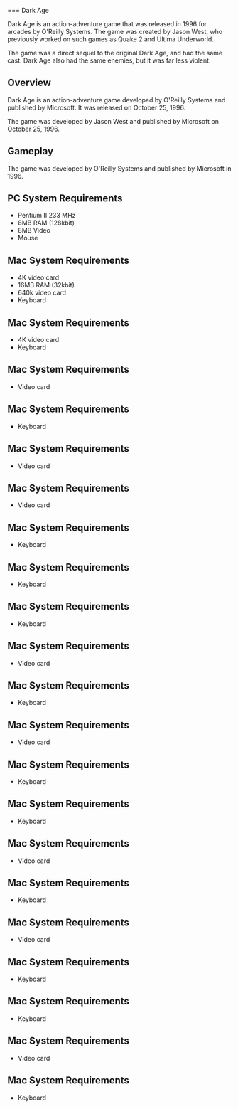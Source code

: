 
===
Dark Age

Dark Age is an action-adventure game that was released in 1996 for arcades by O'Reilly Systems. The game was created by Jason West, who previously worked on such games as Quake 2 and Ultima Underworld.

The game was a direct sequel to the original Dark Age, and had the same cast. Dark Age also had the same enemies, but it was far less violent.

## Overview

Dark Age is an action-adventure game developed by O'Reilly Systems and published by Microsoft. It was released on October 25, 1996.

The game was developed by Jason West and published by Microsoft on October 25, 1996.

## Gameplay

The game was developed by O'Reilly Systems and published by Microsoft in 1996.

## PC System Requirements

*   Pentium II 233 MHz
*   8MB RAM (128kbit)
*   8MB Video
*   Mouse

## Mac System Requirements

*   4K video card
*   16MB RAM (32kbit)
*   640k video card
*   Keyboard

## Mac System Requirements

*   4K video card
*   Keyboard

## Mac System Requirements

*   Video card

## Mac System Requirements

*   Keyboard

## Mac System Requirements

*   Video card

## Mac System Requirements

*   Video card

## Mac System Requirements

*   Keyboard

## Mac System Requirements

*   Keyboard

## Mac System Requirements

*   Keyboard

## Mac System Requirements

*   Video card

## Mac System Requirements

*   Keyboard

## Mac System Requirements

*   Video card

## Mac System Requirements

*   Keyboard

## Mac System Requirements

*   Keyboard

## Mac System Requirements

*   Video card

## Mac System Requirements

*   Keyboard

## Mac System Requirements

*   Video card

## Mac System Requirements

*   Keyboard

## Mac System Requirements

*   Keyboard

## Mac System Requirements

*   Video card

## Mac System Requirements

*   Keyboard

##
